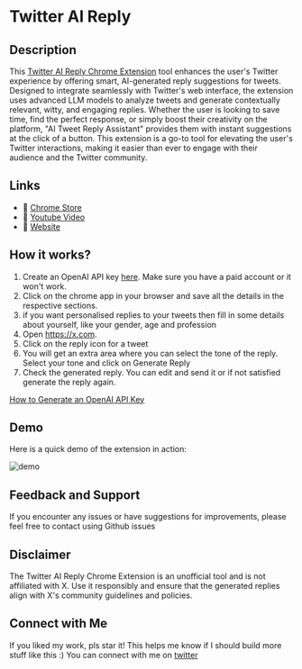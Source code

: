 <h1>Twitter AI Reply</h1>

## Description
This [Twitter AI Reply Chrome Extension](https://chrome.google.com/webstore/detail/xreplygpt/ajjgpcaiofpdenhkmabcadabajmimpdk/) tool enhances the user's Twitter experience by offering smart, AI-generated reply suggestions for tweets. Designed to integrate seamlessly with Twitter's web interface, the extension uses advanced LLM models to analyze tweets and generate contextually relevant, witty, and engaging replies. Whether the user is looking to save time, find the perfect response, or simply boost their creativity on the platform, "AI Tweet Reply Assistant" provides them with instant suggestions at the click of a button. This extension is a go-to tool for elevating the user's Twitter interactions, making it easier than ever to engage with their audience and the Twitter community.

## Links
- 🔗 [Chrome Store](https://chrome.google.com/webstore/detail/xreplygpt/ajjgpcaiofpdenhkmabcadabajmimpdk/)
- 🔗 [Youtube Video](https://www.youtube.com/watch?v=nJZ6UyEtyjU)
- 🔗 [Website](https://marcolivierbouch.github.io/XReplyGPT/)

## How it works?
1. Create an OpenAI API key [here](https://platform.openai.com/account/api-keys). Make sure you have a paid account or it won't work.
2. Click on the chrome app in your browser and save all the details in the respective sections.
3. if you want personalised replies to your tweets then fill in some details about yourself, like your gender, age and profession
4. Open https://x.com.
5. Click on the reply icon for a tweet
6. You will get an extra area where you can select the tone of the reply. Select your tone and click on Generate Reply
7. Check the generated reply. You can edit and send it or if not satisfied generate the reply again.

[How to Generate an OpenAI API Key](https://www.youtube.com/watch?v=nafDyRsVnXU)

## Demo
Here is a quick demo of the extension in action:

![demo](./chrome_img/demo.gif)


## Feedback and Support

If you encounter any issues or have suggestions for improvements, please feel free to contact using Github issues


## Disclaimer

The Twitter AI Reply Chrome Extension is an unofficial tool and is not affiliated with X. Use it responsibly and ensure that the generated replies align with X's community guidelines and policies.

## Connect with Me

If you liked my work, pls star it! This helps me know if I should build more stuff like this :)
You can connect with me on [twitter](https://twitter.com/proxy_vector) 
